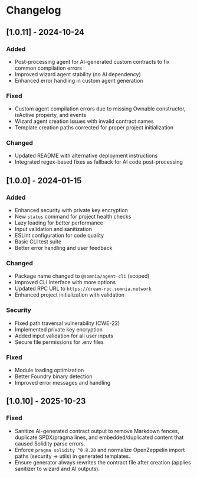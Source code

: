 # Changelog

## [1.0.11] - 2024-10-24

### Added
- Post-processing agent for AI-generated custom contracts to fix common compilation errors
- Improved wizard agent stability (no AI dependency)
- Enhanced error handling in custom agent generation

### Fixed
- Custom agent compilation errors due to missing Ownable constructor, isActive property, and events
- Wizard agent creation issues with invalid contract names
- Template creation paths corrected for proper project initialization

### Changed
- Updated README with alternative deployment instructions
- Integrated regex-based fixes as fallback for AI code post-processing

## [1.0.0] - 2024-01-15

### Added
- Enhanced security with private key encryption
- New `status` command for project health checks
- Lazy loading for better performance
- Input validation and sanitization
- ESLint configuration for code quality
- Basic CLI test suite
- Better error handling and user feedback

### Changed
- Package name changed to `@somnia/agent-cli` (scoped)
- Improved CLI interface with more options
- Updated RPC URL to `https://dream-rpc.somnia.network`
- Enhanced project initialization with validation

### Security
- Fixed path traversal vulnerability (CWE-22)
- Implemented private key encryption
- Added input validation for all user inputs
- Secure file permissions for .env files

### Fixed
- Module loading optimization
- Better Foundry binary detection
- Improved error messages and handling

## [1.0.10] - 2025-10-23

### Fixed
- Sanitize AI-generated contract output to remove Markdown fences, duplicate SPDX/pragma lines, and embedded/duplicated content that caused Solidity parse errors.
- Enforce `pragma solidity ^0.8.20` and normalize OpenZeppelin import paths (security -> utils) in generated templates.
- Ensure generator always rewrites the contract file after creation (applies sanitizer to wizard and AI outputs).